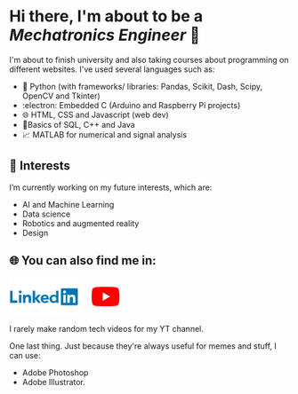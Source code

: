 # Hi there, I'm about to be a _Mechatronics Engineer_ :jack_o_lantern:

I'm about to finish university and also taking courses about programming on different websites. I've used several languages such as:
* 🤖 Python (with frameworks/ libraries: Pandas, Scikit, Dash, Scipy, OpenCV and Tkinter)
* :electron: Embedded C (Arduino and Raspberry Pi projects)
* :globe_with_meridians: HTML, CSS and Javascript (web dev)
* 🔐Basics of SQL, C++ and Java
* :chart_with_upwards_trend: MATLAB for numerical and signal analysis

## 🔭 Interests
I’m currently working on my future interests, which are:
* AI and Machine Learning
* Data science
* Robotics and augmented reality
* Design

## :globe_with_meridians: You can also find me in:

[<img widyh = "70" height = "70" align="middle" src="linked.png">](https://www.linkedin.com/in/gerardo-navalles-aa2599203/)
&nbsp;&nbsp;&nbsp;&nbsp;
[<img widyh = "35" height = "35" align="middle" src="you.png">](https://www.youtube.com/channel/UCtYj0Ynyf3R3MOAxOC6Mzxg)


I rarely make random tech videos for my YT channel.

One last thing. Just because they're always useful for memes and stuff, I can use:
* Adobe Photoshop
* Adobe Illustrator.


<!--
**areg-pi/areg-pi** is a ✨ _special_ ✨ repository because its `README.md` (this file) appears on your GitHub profile.

Here are some ideas to get you started:

- 🔭 I’m currently working on ...
- 🌱 I’m currently learning ...
- 👯 I’m looking to collaborate on ...
- 🤔 I’m looking for help with ...
- 📫 How to reach me: ...
- 😄 Pronouns: ...
- ⚡ Fun fact: ...
-->
